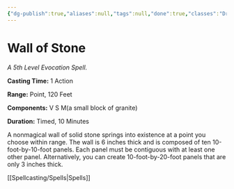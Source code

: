 ```yaml
---
{"dg-publish":true,"aliases":null,"tags":null,"done":true,"classes":"Druid, Sorcerer, Wizard, Artificer (Revisited), Artificer,","spellLevel":5,"school":"Evocation","source":"PHB","permalink":"/spells/wall-of-stone/","dgHomeLink":false,"dgPassFrontmatter":true}
---
```


# Wall of Stone
*A 5th Level Evocation Spell.*

**Casting Time:** 1 Action

**Range:** Point, 120 Feet

**Components:** V S M(a small block of granite)

**Duration:** Timed, 10 Minutes

A nonmagical wall of solid stone springs into existence at a point you choose within range. The wall is 6 inches thick and is composed of ten 10-foot-by-10-foot panels. Each panel must be contiguous with at least one other panel. Alternatively, you can create 10-foot-by-20-foot panels that are only 3 inches thick.

[[Spellcasting/Spells|Spells]]